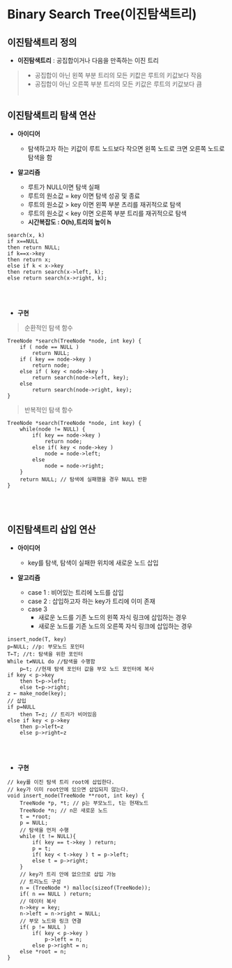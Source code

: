 Binary Search Tree(이진탐색트리)
=================================

## 이진탐색트리 정의

- **이진탐색트리** : 공집합이거나 다음을 만족하는 이진 트리
> - 공집합이 아닌 왼쪽 부분 트리의 모든 키캆은 루트의 키값보다 작음
> - 공집합이 아닌 오른쪽 부분 트리의 모든 키값은 루트의 키값보다 큼
</br></br>

## 이진탐색트리 탐색 연산

- **아이디어**
    * 탐색하고자 하는 키값이 루트 노드보다 작으면 왼쪽 노드로 크면 오른쪽 노드로 탐색을 함

- **알고리즘**
    - 루트가 NULL이면 탐색 실패
    - 루트의 원소값 = key 이면 탐색 성공 및 종료
    - 루트의 원소값 > key 이면 왼쪽 부분 츠리를 재귀적으로 탐색
    - 루트의 원소값 < key 이면 오른쪽 부분 트리를 재귀적으로 탐색
    - **시간복잡도 : O(h),트리의 높이 h**
```
search(x, k)
if x==NULL
then return NULL;
if k==x->key
then return x;
else if k < x->key
then return search(x->left, k);
else return search(x->right, k);
```
</br></br>

- **구현**
>순환적인 탐색 함수
```
TreeNode *search(TreeNode *node, int key) {
    if ( node == NULL ) 
        return NULL;
    if ( key == node->key ) 
        return node; 
    else if ( key < node->key )
        return search(node->left, key); 
    else
        return search(node->right, key); 
}
```

>반복적인 탐색 함수
```
TreeNode *search(TreeNode *node, int key) { 
    while(node != NULL) { 
        if( key == node->key ) 
            return node; 
        else if( key < node->key ) 
            node = node->left; 
        else
            node = node->right; 
    } 
    return NULL; // 탐색에 실패했을 경우 NULL 반환
} 
```
</br></br>

## 이진탐색트리 삽입 연산

- **아이디어**
    - key를 탐색, 탐색이 실패한 위치에 새로운 노드 삽입

- **알고리즘**
    - case 1 : 비어있는 트리에 노드를 삽입
    - case 2 : 삽입하고자 하는 key가 트리에 이미 존재 
    - case 3 
        * 새로운 노드를 기존 노드의 왼쪽 자식 링크에 삽입하는 경우
        * 새로운 노드를 기존 노드의 오른쪽 자식 링크에 삽입하는 경우
```
insert_node(T, key)
p←NULL; //p: 부모노드 포인터
T←T; //t: 탐색을 위한 포인터
While t≠NULL do //탐색을 수행함
    p←t; //현재 탐색 포인터 값을 부모 노드 포인터에 복사
if key < p->key
    then t←p->left;
    else t←p->right;
z ← make_node(key);
// 삽입
if p=NULL
    then T←z; // 트리가 비어있음
else if key < p->key
    then p->left←z
    else p->right←z
```
</br></br>

- **구현**
```
// key를 이진 탐색 트리 root에 삽입한다. 
// key가 이미 root안에 있으면 삽입되지 않는다.
void insert_node(TreeNode **root, int key) {
    TreeNode *p, *t; // p는 부모노드, t는 현재노드
    TreeNode *n; // n은 새로운 노드
    t = *root;
    p = NULL;
    // 탐색을 먼저 수행
    while (t != NULL){
        if( key == t->key ) return;
        p = t;
        if( key < t->key ) t = p->left;
        else t = p->right;
    }
    // key가 트리 안에 없으므로 삽입 가능
    // 트리노드 구성
    n = (TreeNode *) malloc(sizeof(TreeNode));
    if( n == NULL ) return;
    // 데이터 복사
    n->key = key;
    n->left = n->right = NULL;
    // 부모 노드와 링크 연결
    if( p != NULL ) 
        if( key < p->key ) 
            p->left = n;
        else p->right = n;
    else *root = n;
}
```
